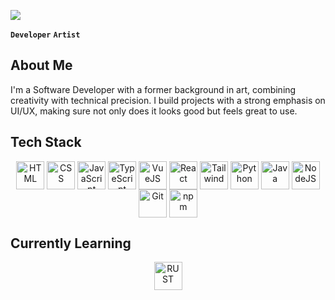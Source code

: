 <span><img src="https://imgur.com/RNtNV7U.png" /></span>

**`Developer`** **`Artist`**

## About Me

I'm a Software Developer with a former background in art, combining creativity with technical precision. I build projects with a strong emphasis on UI/UX, making sure not only does it looks good but feels great to use.

## Tech Stack

<div align="center">
  <img align="center" alt="HTML" width="45px" src="https://cdn.jsdelivr.net/gh/devicons/devicon@latest/icons/html5/html5-original.svg" />
  <img align="center" alt="CSS" width="45px" src="https://cdn.jsdelivr.net/gh/devicons/devicon/icons/css3/css3-original.svg" />
  <img align="center" alt="JavaScript" width="45px" src="https://cdn.jsdelivr.net/gh/devicons/devicon@latest/icons/javascript/javascript-original.svg" /> 
  <img align="center" alt="TypeScript" width="45px" src="https://cdn.jsdelivr.net/gh/devicons/devicon@latest/icons/typescript/typescript-original.svg" />
  <img align="center" alt="VueJS" width="45px" src="https://cdn.jsdelivr.net/gh/devicons/devicon@latest/icons/vuejs/vuejs-original.svg" />
  <img align="center" alt="React" width="45px" src="https://cdn.jsdelivr.net/gh/devicons/devicon@latest/icons/react/react-original.svg" />
  <img align="center" alt="Tailwind" width="45px" src="https://cdn.jsdelivr.net/gh/devicons/devicon@latest/icons/tailwindcss/tailwindcss-original.svg" />
  <img align="center" alt="Python" width="45px" src="https://cdn.jsdelivr.net/gh/devicons/devicon@latest/icons/python/python-original.svg" />
  <img align="center" alt="Java" width="45px" src="https://cdn.jsdelivr.net/gh/devicons/devicon@latest/icons/java/java-original.svg"/>
  <img align="center" alt="NodeJS" width="45px" src="https://cdn.jsdelivr.net/gh/devicons/devicon@latest/icons/nodejs/nodejs-original.svg" />
  <img align="center" alt="Git" width="45px" src="https://cdn.jsdelivr.net/gh/devicons/devicon@latest/icons/git/git-original.svg" />
  <img align="center" alt="npm" width="45px" src="https://cdn.jsdelivr.net/gh/devicons/devicon@latest/icons/npm/npm-original-wordmark.svg" />
</div>

## Currently Learning

<div align="center">
  <img align="center" alt="RUST" width="45px" src="https://cdn.jsdelivr.net/gh/devicons/devicon@latest/icons/rust/rust-original.svg" />
</div>

## 